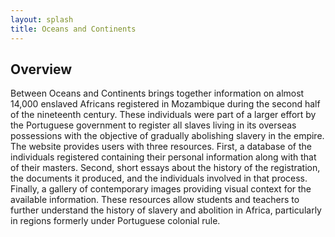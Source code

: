 ```yaml
---
layout: splash
title: Oceans and Continents
---
```


## Overview
Between Oceans and Continents brings together information on almost 14,000 enslaved Africans registered in Mozambique during the second half of the nineteenth century. These individuals were part of a larger effort by the Portuguese government to register all slaves living in its overseas possessions with the objective of gradually abolishing slavery in the empire. The website provides users with three resources. First, a database of the individuals registered containing their personal information along with that of their masters. Second, short essays about the history of the registration, the documents it produced, and the individuals involved in that process. Finally, a gallery of contemporary images providing visual context for the available information. These resources allow students and teachers to further understand the history of slavery and abolition in Africa, particularly in regions formerly under Portuguese colonial rule.